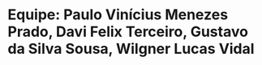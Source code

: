 #  Equipe:  Paulo Vinícius  Menezes Prado, Davi Felix Terceiro,  Gustavo da Silva Sousa, Wilgner Lucas Vidal
